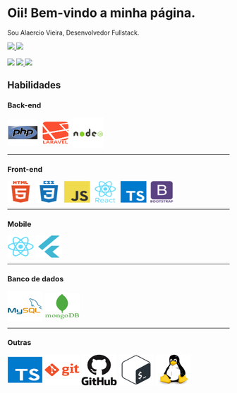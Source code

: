 # Oii! Bem-vindo a minha página.

Sou Alaercio Vieira, Desenvolvedor Fullstack.

<div>
 <a href="https://github.com/Alaercio2000">
 <img height="180em" src="https://github-readme-stats.vercel.app/api?username=Alaercio2000&show_icons=true&theme=dark&include_all_commits=true&count_private=true"/>
 <img height="180em" src="https://github-readme-stats.vercel.app/api/top-langs/?username=Alaercio2000&layout=compact&langs_count=7&theme=dark"/>
</div> <br>

  <div>
   <a href="https://www.linkedin.com/in/alaerciovieira/" target="_blank"><img src="https://img.shields.io/badge/-LinkedIn-%230077B5?style=for-the-badge&logo=linkedin&logoColor=white" target="_blank"></a> 
   <a href="https://api.whatsapp.com/send?phone=5511974406323" target="_blank"><img src="https://img.shields.io/badge/WhatsApp-25D366?style=for-the-badge&logo=whatsapp&logoColor=white"</a>
     <a href="https://instagram.com/alaercio.vieirab" target="_blank"><img src="https://img.shields.io/badge/-instagram-%230077B5?style=for-the-badge&logo=instagram&logoColor=white&color=8742b7" target="_blank"></a></div>
    
## Habilidades
  
### Back-end
  
  <div>
    <img title="PHP" height="60" width="70" align="center" src="https://github.com/devicons/devicon/blob/master/icons/php/php-original.svg"/>
    <img title="Laravel" height="50" width="70" align="center" src="https://github.com/devicons/devicon/blob/master/icons/laravel/laravel-plain-wordmark.svg"/>
    <img title="NodeJs" height="70" width="70" align="center" src="https://github.com/devicons/devicon/blob/master/icons/nodejs/nodejs-original-wordmark.svg"/>
  </div><hr>
    
### Front-end

<div>
  <img title="HTML5" height="50" width="60" align="center" src="https://github.com/devicons/devicon/blob/master/icons/html5/html5-plain-wordmark.svg"/>
  <img title="CSS3" height="50" width="60" align="center" src="https://github.com/devicons/devicon/blob/master/icons/css3/css3-plain-wordmark.svg"/>
  <img title="JavaScript" height="50" width="60" align="center" src="https://github.com/devicons/devicon/blob/master/icons/javascript/javascript-original.svg"/>
  <img title="ReactJs" height="50" width="60" align="center" src="https://github.com/devicons/devicon/blob/master/icons/react/react-original-wordmark.svg"/>
  <img title="TypeScript" height="50" width="60" align="center" src="https://github.com/devicons/devicon/blob/master/icons/typescript/typescript-original.svg"/>
  <img title="Bootstrap" height="50" width="60" align="center" src="https://github.com/devicons/devicon/blob/master/icons/bootstrap/bootstrap-plain-wordmark.svg"/>
</div><hr>
    
### Mobile
    
<div>
  <img title="React Native" height="50" width="60" align="center" src="https://github.com/devicons/devicon/blob/master/icons/react/react-original.svg"/>
  <img title="Flutter" height="50" width="60" align="center" src="https://github.com/devicons/devicon/blob/master/icons/flutter/flutter-plain.svg"/>
</div><hr>
    
### Banco de dados
    
<div>
  <img title="MySQL" height="70" width="80" align="center" src="https://github.com/devicons/devicon/blob/master/icons/mysql/mysql-original-wordmark.svg"/>
  <img title="mongoDB" height="60" width="80" align="center" src="https://github.com/devicons/devicon/blob/master/icons/mongodb/mongodb-plain-wordmark.svg"/>
</div><hr>
   
### Outras
    
<div>
  <img title="TypeScript" height="60" width="80" align="center" src="https://github.com/devicons/devicon/blob/master/icons/typescript/typescript-original.svg"/>
  <img title="Git" height="70" width="80" align="center" src="https://github.com/devicons/devicon/blob/master/icons/git/git-plain-wordmark.svg"/>
  <img title="GitHub" height="70" width="80" align="center" src="https://github.com/devicons/devicon/blob/master/icons/github/github-original-wordmark.svg"/>
  <img title="Bash" height="70" width="80" align="center" src="https://github.com/devicons/devicon/blob/master/icons/bash/bash-plain.svg"/>
  <img title="Servidores Linux" height="70" width="80" align="center" src="https://github.com/devicons/devicon/blob/master/icons/linux/linux-original.svg"/>
</div>
    
    
